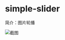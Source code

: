 # simple-slider

简介：图片轮播

![截图](https://img.alicdn.com/tfs/TB19Gn3dNGYBuNjy0FnXXX5lpXa-2348-750.png)
